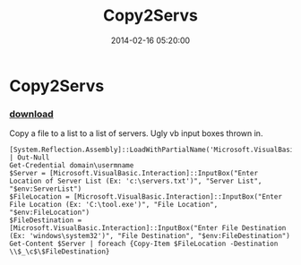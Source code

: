 ﻿---
pid:            4906
poster:         Qodosh
title:          Copy2Servs
date:           2014-02-16 05:20:00
format:         posh
parent:         0
parent:         0

---

# Copy2Servs

### [download](4906.ps1)

Copy a file to a list to a list of servers. Ugly vb input boxes thrown in.

```posh
[System.Reflection.Assembly]::LoadWithPartialName('Microsoft.VisualBasic') | Out-Null
Get-Credential domain\usermname
$Server = [Microsoft.VisualBasic.Interaction]::InputBox("Enter Location of Server List (Ex: 'c:\servers.txt')", "Server List", "$env:ServerList")
$FileLocation = [Microsoft.VisualBasic.Interaction]::InputBox("Enter File Location (Ex: 'C:\tool.exe')", "File Location", "$env:FileLocation")
$FileDestination = [Microsoft.VisualBasic.Interaction]::InputBox("Enter File Destination (Ex: 'windows\system32')", "File Destination", "$env:FileDestination")
Get-Content $Server | foreach {Copy-Item $FileLocation -Destination \\$_\c$\$FileDestination}
```
